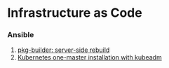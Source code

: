 # Infrastructure as Code

### Ansible

1. [pkg-builder: server-side rebuild](https://github.com/ivan-shihantsov/baSHell/blob/master/pkg-builder/play.yml)
2. [Kubernetes one-master installation with kubeadm](https://github.com/ivan-shihantsov/k8sss/tree/main/one-master-kubeadm)

